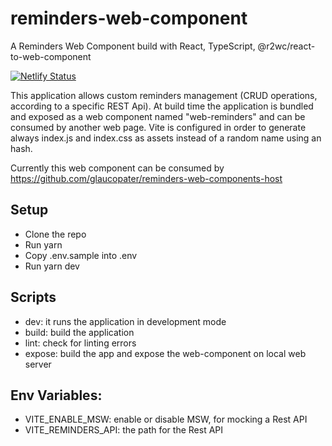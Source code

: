 # reminders-web-component
A Reminders Web Component build with React, TypeScript, @r2wc/react-to-web-component

[![Netlify Status](https://api.netlify.com/api/v1/badges/b4e00beb-f858-4835-a40f-ca5b5a48487e/deploy-status)](https://app.netlify.com/sites/reminders-web-component/deploys)

This application allows custom reminders management (CRUD operations, according to a specific REST Api).
At build time the application is bundled and exposed as a web component named "web-reminders" and can be consumed by another web page.
Vite is configured in order to generate always index.js and index.css as assets instead of a random name using an hash. 

Currently this web component can be consumed by https://github.com/glaucopater/reminders-web-components-host

Setup
---
- Clone the repo
- Run yarn
- Copy .env.sample into .env
- Run yarn dev

Scripts
---
- dev: it runs the application in development mode
- build: build the application
- lint: check for linting errors
- expose: build the app and expose the web-component on local web server

Env Variables:
---
- VITE_ENABLE_MSW: enable or disable MSW, for mocking a Rest API
- VITE_REMINDERS_API: the path for the Rest API
